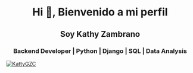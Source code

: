 <h1 align="center">Hi 👋, Bienvenido a mi perfil</h1>
<h2 align="center"> Soy Kathy Zambrano </h2>
<h3 align="center"> Backend Developer | Python | Django | SQL | Data Analysis </h3>


<p align="left"> <a href="https://github.com/ryo-ma/github-profile-trophy"><img src="https://github-profile-trophy.vercel.app/?username=KattyGZC" alt="KattyGZC" /></a> </p>

<!--
**KattyGZC/kattygzc** is a ✨ _special_ ✨ repository because its `README.md` (this file) appears on your GitHub profile.

Here are some ideas to get you started:

- 🔭 I’m currently working on ...
- 🌱 I’m currently learning ...
- 👯 I’m looking to collaborate on ...
- 🤔 I’m looking for help with ...
- 💬 Ask me about ...
- 📫 How to reach me: ...
- 😄 Pronouns: ...
- ⚡ Fun fact: ...
-->
